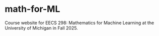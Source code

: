 # math-for-ML
Course website for EECS 298: Mathematics for Machine Learning at the University of Michigan in Fall 2025.
